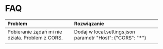 # FAQ

| Problem | Rozwiązanie |
| :--- | :--- |
| Pobieranie żądań mi nie działa. Problem z CORS. | Dodaj w local.settings.json parametr "Host": {"CORS": "\*"} |
|  |  |

